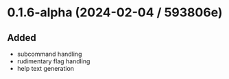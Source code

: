 # 0.1.6-alpha (2024-02-04 / 593806e)

## Added

- subcommand handling 
- rudimentary flag handling
- help text generation